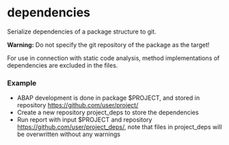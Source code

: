 # dependencies
Serialize dependencies of a package structure to git.

**Warning:** Do not specify the git repository of the package as the target!

For use in connection with static code analysis, method implementations of dependencies are excluded in the files.

### Example
* ABAP development is done in package $PROJECT, and stored in repository https://github.com/user/project/
* Create a new repository project_deps to store the dependencies
* Run report with input $PROJECT and repository https://github.com/user/project_deps/, note that files in project_deps will be overwritten without any warnings
